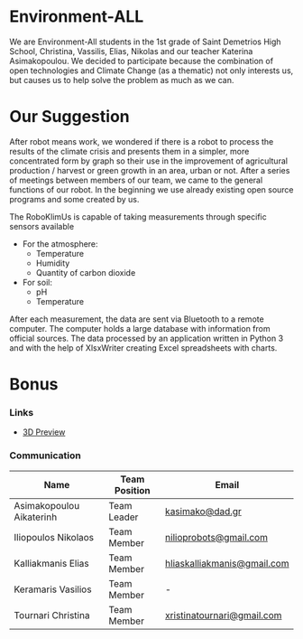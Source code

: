 # Environment-ALL

We are Environment-All students in the 1st grade of Saint Demetrios High School, Christina, Vassilis, Elias, Nikolas and our teacher Katerina Asimakopoulou. We decided to participate because the combination of open technologies and Climate Change (as a thematic) not only interests us, but causes us to help solve the problem as much as we can.

# Our Suggestion 
After robot means work, we wondered if there is a robot to process the results of the climate crisis and presents them in a simpler, more concentrated form by graph so their use in the improvement of agricultural production / harvest or green growth in an area, urban or not. After a series of meetings between members of our team, we came to the general functions of our robot. In the beginning we use already existing open source programs and some created by us. 

The RoboKlimUs is capable of taking measurements through specific sensors available 
  - For the atmosphere:
    - Temperature
    - Humidity
    - Quantity of carbon dioxide 
  - For soil:
    - pH
    - Temperature

After each measurement, the data are sent via Bluetooth to a remote computer. The computer holds a large database with information from official sources. The data processed by an application written in Python 3 and with the help of XlsxWriter creating Excel spreadsheets with charts.

# Bonus

### Links
- [3D Preview][3Dprev]

### Communication
  | Name | Team Position | Email |
  | ---- | ------------- | ----- |
  | Asimakopoulou Aikaterinh | Team Leader | kasimako@dad.gr |
  | Iliopoulos Nikolaos | Team Member | nilioprobots@gmail.com |
  | Kalliakmanis Elias | Team Member | hliaskalliakmanis@gmail.com |
  | Keramaris Vasilios | Team Member | - |
  | Tournari Christina | Team Member | xristinatournari@gmail.com |

[3Dprev]: <https://youtu.be/QUXGDTw46SM>
